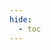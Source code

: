 ```yaml
---
hide:
  - toc
---
```


<div id="slippage_vs_momentum" style="width: 100%; min-height: 400px"></div>
